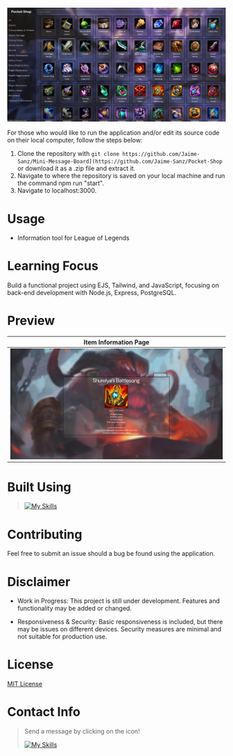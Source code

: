![](public/homeimg)


For those who would like to run the application and/or edit its source code on their local computer, follow the steps below:

1. Clone the repository with `git clone https://github.com/Jaime-Sanz/Mini-Message-Board](https://github.com/Jaime-Sanz/Pocket-Shop` or download it as a .zip file and extract it.
2. Navigate to where the repository is saved on your local machine and run the command npm run "start".
3. Navigate to localhost:3000.

# Usage
- Information tool for League of Legends

# Learning Focus
Build a functional project using EJS, Tailwind, and JavaScript, focusing on back-end development with Node.js, Express, PostgreSQL.

# Preview

| Item Information Page |
| --- |
| <img src="public/itemimg"> |


# Built Using
> [![My Skills](https://skillicons.dev/icons?i=js,nodejs,express,tailwind,vscode,postgres)](https://skillicons.dev)

# Contributing
Feel free to submit an issue should a bug be found using the application.

# Disclaimer
- Work in Progress: This project is still under development. Features and functionality may be added or changed.

- Responsiveness & Security: Basic responsiveness is included, but there may be issues on different devices. Security measures are minimal and not suitable for production use.
# License
[MIT License](LICENSE)
# Contact Info
> Send a message by clicking on the icon!
> 
> [![My Skills](https://skillicons.dev/icons?i=linkedin)](https://www.linkedin.com/in/jaime-sanchez-a95874245/)
